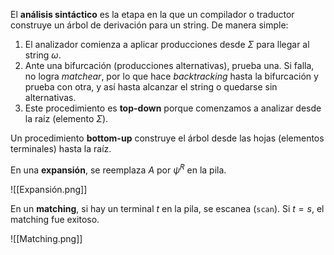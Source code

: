 El **análisis sintáctico** es la etapa en la que un compilador o traductor construye un árbol de derivación para un string. De manera simple:

1. El analizador comienza a aplicar producciones desde $\Sigma$ para llegar al string $\omega$. 
2. Ante una bifurcación (producciones alternativas), prueba una. Si falla, no logra *matchear*, por lo que hace *backtracking* hasta la bifurcación y prueba con otra, y así hasta alcanzar el string o quedarse sin alternativas.
3. Este procedimiento es **top-down** porque comenzamos a analizar desde la raíz (elemento $\Sigma$).

Un procedimiento **bottom-up** construye el árbol desde las hojas (elementos terminales) hasta la raíz.

En una **expansión**, se reemplaza $A$ por $\psi^R$ en la pila. 

![[Expansión.png]]

En un **matching**, si hay un terminal $t$ en la pila, se escanea (`scan`). Si $t=s$, el matching fue exitoso.

![[Matching.png]]
